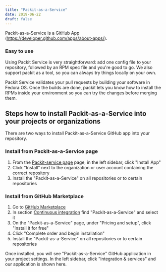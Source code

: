 ```yaml
---
title: "Packit-as-a-Service"
date: 2019-06-22
draft: false
---
```


Packit-as-a-Service is a GitHub App (https://developer.github.com/apps/about-apps/).

### Easy to use

Using Packit Service is very straightforward: add one config file to your repository,
followed by an RPM spec file and you're good to go. We also support packit as a tool,
so you can always try things locally on your own.

Packit Service validates your pull requests by building your software in Fedora OS.
Once the builds are done, packit lets you know how to install the
RPMs inside your environment so you can try the changes before merging them.

<!--more-->

## Steps how to install Packit-as-a-Service into your projects or organizations

There are two ways to install Packit-as-a-Service GitHub app into your repository.

### Install from Packit-as-a-Service page
1. From the [Packit-service page](https://github.com/apps/packit-as-a-service) page,
in the left sidebar, click "Install App"
2. Click "Install" next to the organization or user account containing the correct repository
3. Install the "Packit-as-a-Service" on all repositories or to certain repositories

### Install from GitHub Marketplace
1. Go to [GitHub Marketplace](https://github.com/marketplace)
2. In section [Continuous integration](https://github.com/marketplace?category=continuous-integration)
find "Packit-as-a-Service" and select it
3. On the "Packit-as-a-Service" page, under "Pricing and setup", click "Install it for free"
4. Click "Complete order and begin installation"
5. Install the "Packit-as-a-Service" on all repositories or to certain repositories

Once installed, you will see "Packit-as-a-Service" GitHub application in your project settings.
In the left sidebar, click "Integration & services" and our application is shown here.
